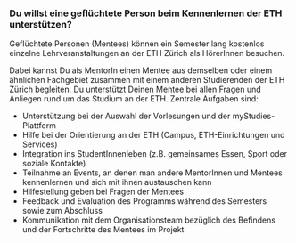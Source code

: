 ### Du willst eine geflüchtete Person beim Kennenlernen der ETH unterstützen? 
 
Geflüchtete Personen (Mentees) können ein Semester lang kostenlos einzelne Lehrveranstaltungen an der ETH Zürich als HörerInnen besuchen.

Dabei kannst Du als MentorIn einen Mentee aus demselben oder einem ähnlichen Fachgebiet zusammen mit einem anderen Studierenden der ETH Zürich begleiten. Du unterstützt Deinen Mentee bei allen Fragen und Anliegen rund um das Studium an der ETH. Zentrale Aufgaben sind:

- Unterstützung bei der Auswahl der Vorlesungen und der myStudies-Plattform
- Hilfe bei der Orientierung an der ETH (Campus, ETH-Einrichtungen und Services)
- Integration ins StudentInnenleben (z.B. gemeinsames Essen, Sport oder soziale Kontakte)
- Teilnahme an Events, an denen man andere MentorInnen und Mentees kennenlernen und sich mit ihnen austauschen kann
- Hilfestellung geben bei Fragen der Mentees 
- Feedback und Evaluation des Programms während des Semesters sowie zum Abschluss 
- Kommunikation mit dem Organisationsteam bezüglich des Befindens und der Fortschritte des Mentees im Projekt
